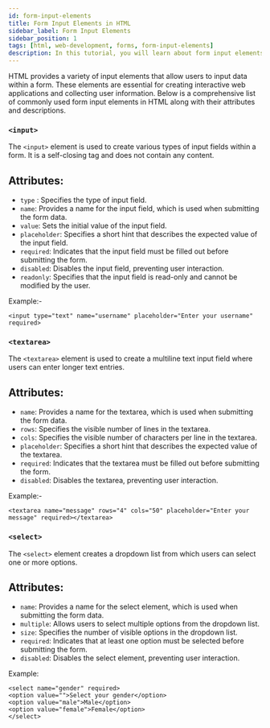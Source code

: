 ```yaml
---
id: form-input-elements
title: Form Input Elements in HTML
sidebar_label: Form Input Elements
sidebar_position: 1
tags: [html, web-development, forms, form-input-elements]
description: In this tutorial, you will learn about form input elements in HTML. Form input elements are used to collect user input on web pages, such as text fields, radio buttons, checkboxes, and more.
---
```


HTML provides a variety of input elements that allow users to input data within a form. These elements are essential for creating interactive web applications and collecting user information. Below is a comprehensive list of commonly used form input elements in HTML along with their attributes and descriptions.

### `<input>`
The `<input>` element is used to create various types of input fields within a form. It is a self-closing tag and does not contain any content.

## Attributes:
* `type` : Specifies the type of input field.
* `name`: Provides a name for the input field, which is used when submitting the form data.
* `value`: Sets the initial value of the input field.
* `placeholder`: Specifies a short hint that describes the expected value of the input field.
* `required`: Indicates that the input field must be filled out before submitting the form.
* `disabled`: Disables the input field, preventing user interaction.
* `readonly`: Specifies that the input field is read-only and cannot be modified by the user.

Example:- 

    <input type="text" name="username" placeholder="Enter your username" required>

### `<textarea>`
The `<textarea>` element is used to create a multiline text input field where users can enter longer text entries.

## Attributes:
* `name`: Provides a name for the textarea, which is used when submitting the form data.
* `rows`: Specifies the visible number of lines in the textarea.
* `cols`: Specifies the visible number of characters per line in the textarea.
* `placeholder`: Specifies a short hint that describes the expected value of the textarea.
* `required`: Indicates that the textarea must be filled out before submitting the form.
* `disabled`: Disables the textarea, preventing user interaction.

Example:- 

    <textarea name="message" rows="4" cols="50" placeholder="Enter your message" required></textarea>

### `<select>`
The `<select>` element creates a dropdown list from which users can select one or more options.

## Attributes: 
* `name`: Provides a name for the select element, which is used when submitting the form data.
* `multiple`: Allows users to select multiple options from the dropdown list.
* `size`: Specifies the number of visible options in the dropdown list.
* `required`: Indicates that at least one option must be selected before submitting the form.
* `disabled`: Disables the select element, preventing user interaction.

Example: 

    <select name="gender" required>
    <option value="">Select your gender</option>
    <option value="male">Male</option>
    <option value="female">Female</option>
    </select>
